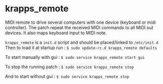 krapps_remote
=============

MIDI remote to drive several computers with one device (keyboard or midi controller).
The patch repeat the received MIDI commands to all MIDI out devices.
It also maps keyboard input to MIDI note.

`krapps_remote` is a `init.d` script and should be placed/linked to `/etc/init.d`
Then to load it at startup run :
`$ sudo update-rc.d krapps_remote defaults`

To start manually with gui :
`$ sudo service krapps_remote start gui`

To stop the running patch : 
`$ sudo service krapps_remote stop`

And to start without gui : 
`$ sudo service krapps_remote stop`
